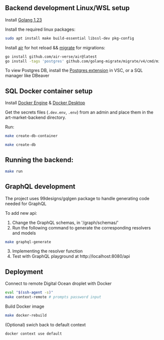 
## Backend development Linux/WSL setup
Install [Golang 1.23](https://go.dev/dl/)

Install the required linux packages:
```bash
sudo apt install make build-essential libssl-dev pkg-config
```

Install [air](https://github.com/air-verse/air) for hot reload && [migrate](https://github.com/golang-migrate/migrate) for migrations:
```bash
go install github.com/air-verse/air@latest
go install -tags 'postgres' github.com/golang-migrate/migrate/v4/cmd/migrate@latest
```

To view Postgres DB, install the [Postgres extension](https://marketplace.visualstudio.com/items?itemName=ckolkman.vscode-postgres) in VSC, or a SQL manager like DBeaver

## SQL Docker container setup
Install [Docker Engine](https://docs.docker.com/engine/install/) & [Docker Desktop](https://docs.docker.com/desktop/setup/install/linux/)

Get the secrets files (`.dev.env`, `.env`) from an admin and place them in the art-market-backend directory.

Run:
```bash
make create-db-container

make create-db
```

## Running the backend:
```bash
make run
```

## GraphQL development
The project uses 99designs/gqlgen package to handle generating code needed for GraphQL

To add new api:
1. Change the GraphQL schemas, in '/graph/schemas/'
2. Run the following command to generate the corresponding resolvers and models
```bash 
make graphql-generate
```
3. Implementing the resolver function
4. Test with GraphQL playground at http://localhost:8080/api

## Deployment 
Connect to remote Digital Ocean droplet with Docker 
```bash
eval "$(ssh-agent -s)"
make context-remote # prompts password input
```

Build Docker image
```bash
make docker-rebuild
```

(Optional) swich back to default context
```
docker context use default
```


